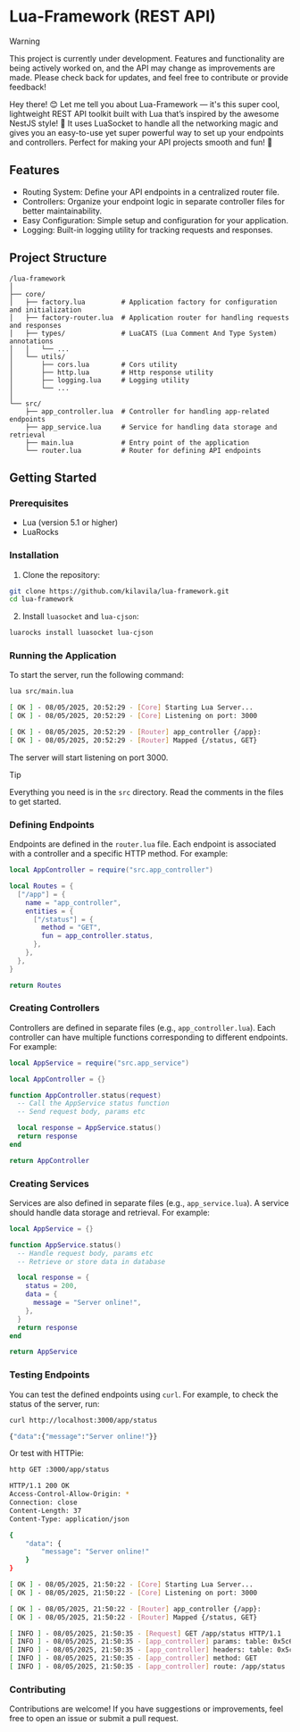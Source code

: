 # Lua-Framework (REST API)

> [!WARNING]  
> This project is currently under development. Features and functionality are
> being actively worked on, and the API may change as improvements are made.
> Please check back for updates, and feel free to contribute or provide feedback!

Hey there! 😊 Let me tell you about Lua-Framework — it's this super cool,
lightweight REST API toolkit built with Lua that’s inspired by the awesome
NestJS style! 🚀 It uses LuaSocket to handle all the networking magic and gives
you an easy-to-use yet super powerful way to set up your endpoints and
controllers. Perfect for making your API projects smooth and fun! 🎉

## Features

- Routing System: Define your API endpoints in a centralized router file.
- Controllers: Organize your endpoint logic in separate controller files for better maintainability.
- Easy Configuration: Simple setup and configuration for your application.
- Logging: Built-in logging utility for tracking requests and responses.

## Project Structure

```
/lua-framework
│
├── core/
│   ├── factory.lua         # Application factory for configuration and initialization
│   ├── factory-router.lua  # Application router for handling requests and responses
│   ├── types/              # LuaCATS (Lua Comment And Type System) annotations
│   │   └── ...
│   └── utils/
│       ├── cors.lua        # Cors utility
│       ├── http.lua        # Http response utility
│       ├── logging.lua     # Logging utility
│       └── ...
│
└── src/
    ├── app_controller.lua  # Controller for handling app-related endpoints
    ├── app_service.lua     # Service for handling data storage and retrieval
    ├── main.lua            # Entry point of the application
    └── router.lua          # Router for defining API endpoints
```

## Getting Started

### Prerequisites

- Lua (version 5.1 or higher)
- LuaRocks

### Installation

1. Clone the repository:

```bash
git clone https://github.com/kilavila/lua-framework.git
cd lua-framework
```

2. Install `luasocket` and `lua-cjson`:

```bash
luarocks install luasocket lua-cjson
```

### Running the Application

To start the server, run the following command:

```bash
lua src/main.lua
```

```bash
[ OK ] - 08/05/2025, 20:52:29 - [Core] Starting Lua Server...
[ OK ] - 08/05/2025, 20:52:29 - [Core] Listening on port: 3000

[ OK ] - 08/05/2025, 20:52:29 - [Router] app_controller {/app}:
[ OK ] - 08/05/2025, 20:52:29 - [Router] Mapped {/status, GET}
```

The server will start listening on port 3000.

> [!TIP]
> Everything you need is in the `src` directory.
> Read the comments in the files to get started.

### Defining Endpoints

Endpoints are defined in the `router.lua` file. Each endpoint is associated with a controller and a specific HTTP method. For example:

```lua
local AppController = require("src.app_controller")

local Routes = {
  ["/app"] = {
    name = "app_controller",
    entities = {
      ["/status"] = {
        method = "GET",
        fun = app_controller.status,
      },
    },
  },
}

return Routes
```

### Creating Controllers

Controllers are defined in separate files (e.g., `app_controller.lua`). Each controller can have multiple functions corresponding to different endpoints. For example:

```lua
local AppService = require("src.app_service")

local AppController = {}

function AppController.status(request)
  -- Call the AppService status function
  -- Send request body, params etc

  local response = AppService.status()
  return response
end

return AppController
```

### Creating Services

Services are also defined in separate files (e.g., `app_service.lua`). A service should handle data storage and retrieval. For example:

```lua
local AppService = {}

function AppService.status()
  -- Handle request body, params etc
  -- Retrieve or store data in database

  local response = {
    status = 200,
    data = {
      message = "Server online!",
    },
  }
  return response
end

return AppService
```

### Testing Endpoints

You can test the defined endpoints using `curl`. For example, to check the status of the server, run:

```bash
curl http://localhost:3000/app/status
```

```bash
{"data":{"message":"Server online!"}}
```

Or test with HTTPie:

```bash
http GET :3000/app/status
```

```bash
HTTP/1.1 200 OK
Access-Control-Allow-Origin: *
Connection: close
Content-Length: 37
Content-Type: application/json

{
    "data": {
        "message": "Server online!"
    }
}
```

```bash
[ OK ] - 08/05/2025, 21:50:22 - [Core] Starting Lua Server...
[ OK ] - 08/05/2025, 21:50:22 - [Core] Listening on port: 3000

[ OK ] - 08/05/2025, 21:50:22 - [Router] app_controller {/app}:
[ OK ] - 08/05/2025, 21:50:22 - [Router] Mapped {/status, GET}

[ INFO ] - 08/05/2025, 21:50:35 - [Request] GET /app/status HTTP/1.1
[ INFO ] - 08/05/2025, 21:50:35 - [app_controller] params: table: 0x5c670bce7fa0
[ INFO ] - 08/05/2025, 21:50:35 - [app_controller] headers: table: 0x5c670bcec880
[ INFO ] - 08/05/2025, 21:50:35 - [app_controller] method: GET
[ INFO ] - 08/05/2025, 21:50:35 - [app_controller] route: /app/status
```

### Contributing

Contributions are welcome! If you have suggestions or improvements, feel free to open an issue or submit a pull request.
